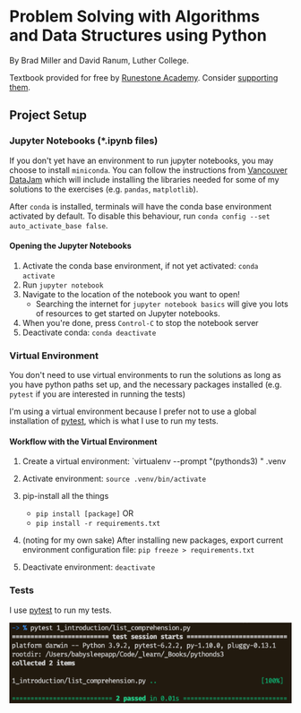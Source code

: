 # Problem Solving with Algorithms and Data Structures using Python

By Brad Miller and David Ranum, Luther College.

Textbook provided for free by [Runestone Academy](https://runestone.academy/runestone/books/published/pythonds3/index.html). Consider [supporting them](https://runestone.academy/runestone/default/donate).

## Project Setup

### Jupyter Notebooks (*.ipynb files)

If you don't yet have an environment to run jupyter notebooks, you may choose to install `miniconda`. You can follow the instructions from [Vancouver DataJam](https://jenfly.github.io/datajam-python/SETUP) which will include installing the libraries needed for some of my solutions to the exercises (e.g. `pandas`, `matplotlib`).

After `conda` is installed, terminals will have the conda base environment activated by default. To disable this behaviour, run `conda config --set auto_activate_base false`.

#### Opening the Jupyter Notebooks

1. Activate the conda base environment, if not yet activated: `conda activate`
2. Run `jupyter notebook`
3. Navigate to the location of the notebook you want to open!
    - Searching the internet for `jupyter notebook basics` will give you lots of resources to get started on Jupyter notebooks.
4. When you're done, press `Control-C` to stop the notebook server
5. Deactivate conda: `conda deactivate`

### Virtual Environment

You don't need to use virtual environments to run the solutions as long as you have python paths set up, and the necessary packages installed (e.g. `pytest` if you are interested in running the tests)

I'm using a virtual environment because I prefer not to use a global installation of [pytest](https://docs.pytest.org/en/stable/contents.html), which is what I use to run my tests.

#### Workflow with the Virtual Environment

1. Create a virtual environment: `virtualenv --prompt "(pythonds3) " .venv

2. Activate environment: `source .venv/bin/activate`

3. pip-install all the things
   - `pip install [package]` OR
   - `pip install -r requirements.txt`

4. (noting for my own sake) After installing new packages, export current environment configuration file: `pip freeze > requirements.txt` 

4. Deactivate environment: `deactivate`

### Tests

I use [pytest](https://docs.pytest.org/en/stable/contents.html) to run my tests. 

![sample test](./_assets/sample_test.png)
